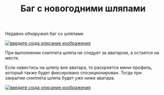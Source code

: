 ﻿---
title: "Баг с новогодними шляпами"
se.owner.user_id: 358853
se.owner.display_name: "Voprositel"
se.owner.link: "https://ru.meta.stackoverflow.com/users/358853/voprositel"
se.link: "https://ru.meta.stackoverflow.com/questions/11231/%d0%91%d0%b0%d0%b3-%d1%81-%d0%bd%d0%be%d0%b2%d0%be%d0%b3%d0%be%d0%b4%d0%bd%d0%b8%d0%bc%d0%b8-%d1%88%d0%bb%d1%8f%d0%bf%d0%b0%d0%bc%d0%b8"
se.question_id: 11231
se.post_type: question
---
<p>Недавно обнаружил баг со шляпами</p>
<p><a href="https://i.stack.imgur.com/LQOer.gif" rel="nofollow noreferrer"><img src="https://i.stack.imgur.com/LQOer.gif" alt="введите сюда описание изображения" /></a></p>
<p>При выполнении сниппета шляпа не следует за аватаром, а остается на месте.</p>
<p>Если навестись на шляпу вне аватара, то раскроется мини-профиль, который также будет фиксировано спозиционирован. Тогда при закрытии сниппета шляпа будет уже ниже аватара.</p>
<p><a href="https://i.stack.imgur.com/oNIjA.gif" rel="nofollow noreferrer"><img src="https://i.stack.imgur.com/oNIjA.gif" alt="введите сюда описание изображения" /></a></p>
